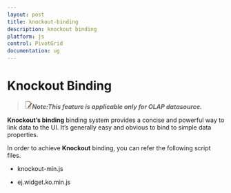 ```yaml
---
layout: post
title: knockout-binding
description: knockout binding
platform: js
control: PivotGrid
documentation: ug
---
```


# Knockout Binding

> ![](knockout-binding_images\knockout-binding_img1.jpeg)_**Note:This feature is applicable only for OLAP datasource.**_

**Knockout’s binding** binding system provides a concise and powerful way to link data to the UI. It’s generally easy and obvious to bind to simple data properties.

In order to achieve **Knockout** binding, you can refer the following script files.

* knockout-min.js

* ej.widget.ko.min.js



